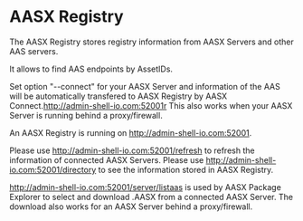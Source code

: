 # AASX Registry

The AASX Registry stores registry information from AASX Servers and other AAS servers.

It allows to find AAS endpoints by AssetIDs.

Set option "--connect" for your AASX Server and information of the AAS will be automatically transfered to AASX Registry by AASX Connect.http://admin-shell-io.com:52001r
This also works when your AASX Server is running behind a proxy/firewall.

An AASX Registry is running on http://admin-shell-io.com:52001.

Please use http://admin-shell-io.com:52001/refresh to refresh the information of connected AASX Servers.
Please use http://admin-shell-io.com:52001/directory to see the information stored in AASX Registry.

http://admin-shell-io.com:52001/server/listaas is used by AASX Package Explorer to select and download .AASX from a connected AASX Server.
The download also works for an AASX Server behind a proxy/firewall.

